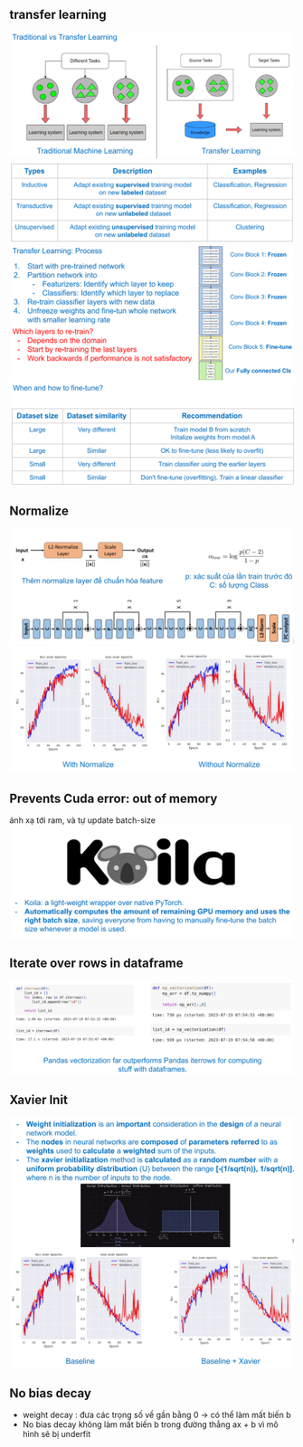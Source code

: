 ## transfer learning
![alt text](image.png)
![alt text](image-1.png)
![alt text](image-2.png)
![alt text](image-3.png)
## Normalize
![alt text](image-4.png)
![alt text](image-5.png)
## Prevents Cuda error: out of memory
ánh xạ tới ram, và tự update batch-size
![alt text](image-6.png)
## Iterate over rows in dataframe
![alt text](image-7.png)
## Xavier Init
![alt text](image-8.png)
![alt text](image-9.png)
## No bias decay
- weight decay : đưa các trọng số về gần bằng 0 -> có thể làm mất biến b
- No bias decay không làm mất biến b trong đường thẳng ax + b vì mô hình sẽ bị underfit